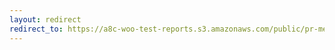 ```yaml
---
layout: redirect
redirect_to: https://a8c-woo-test-reports.s3.amazonaws.com/public/pr-merge/45382/api/index.html
---
```


